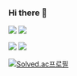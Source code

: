 ### Hi there 👋

<img src="https://img.shields.io/badge/C++-blue.svg?style=flat-square&logo=c%2B%2B&logoColor=white"/>
<img src="https://img.shields.io/badge/Kotlin-7F52FF?style=flat-square&logo=Kotlin&logoColor=white"/>

<a href="https://github.com/ChocoBreeze"><img src = "https://hits.seeyoufarm.com/api/count/incr/badge.svg?url=https%3A%2F%2Fgithub.com%2FChocoBreeze&count_bg=%23000000&title_bg=%23FF0000&icon=github.svg&icon_color=%23E7E7E7&title=GitHub&edge_flat=false"/></a>
<a href="https://blog.naver.com/ds030337"><img src = "https://hits.seeyoufarm.com/api/count/incr/badge.svg?url=https%3A%2F%2Fblog.naver.com%2Fds030337&count_bg=%23000000&title_bg=%230000FF&icon=github.svg&icon_color=%23E7E7E7&title=Blog&edge_flat=false"/></a>

[![Solved.ac프로필](http://mazassumnida.wtf/api/v2/generate_badge?boj={ds030337})](https://solved.ac/{ds030337})

<!--
**ChocoBreeze/ChocoBreeze** is a ✨ _special_ ✨ repository because its `README.md` (this file) appears on your GitHub profile.

Here are some ideas to get you started:

- 🔭 I’m currently working on ...
- 🌱 I’m currently learning ...
- 👯 I’m looking to collaborate on ...
- 🤔 I’m looking for help with ...
- 💬 Ask me about ...
- 📫 How to reach me: ...
- 😄 Pronouns: ...
- ⚡ Fun fact: ...
-->
